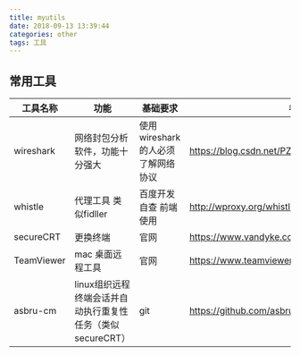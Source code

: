 ```yaml
---
title: myutils
date: 2018-09-13 13:39:44
categories: other
tags: 工具
---
```


## 常用工具

工具名称 | 功能 | 基础要求 | 参考网址
---------|---- | --------- | --------
wireshark | 网络封包分析软件，功能十分强大 | 使用wireshark的人必须了解网络协议 | https://blog.csdn.net/PZ0605/article/details/50418346
whistle | 代理工具 类似fidller | 百度开发 自查 前端使用 | http://wproxy.org/whistle/
secureCRT | 更换终端 | 官网 | https://www.vandyke.com/products/securecrt/
TeamViewer | mac 桌面远程工具  | 官网 | https://www.teamviewer.us/downloads/
asbru-cm | linux组织远程终端会话并自动执行重复性任务（类似secureCRT）  | git |  https://github.com/asbru-cm/asbru-cm


